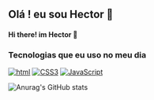 ## Olá ! eu sou Hector  👋
#### Hi there! im Hector 👋


### Tecnologias que eu uso no meu dia 

[![html](https://img.shields.io/badge/HTML5-E34F26?style=for-the-badge&logo=html5&logoColor=white/)]()
[![CSS3](https://img.shields.io/badge/CSS3-1572B6?style=for-the-badge&logo=css3&logoColor=white/)]()
[![JavaScript](https://img.shields.io/badge/JavaScript-F7DF1E?style=for-the-badge&logo=javascript&logoColor=black)]()

![Anurag's GitHub stats](https://github-readme-stats.vercel.app/api?username=Hector1dev&show_icons=true&theme=radical)


<!--
**Hector1dev/Hector1dev** is a ✨ _special_ ✨ repository because its `README.md` (this file) appears on your GitHub profile.

Here are some ideas to get you started:

- 🔭 Eu sou um programdor front end ...
- 🌱 I’m currently learning ...
- 👯 I’m looking to collaborate on ...
- 🤔 I’m looking for help with ...
- 💬 Ask me about ...
- 📫 How to reach me: ...
- 😄 Pronouns: ...
- ⚡ Fun fact: ...
-->
